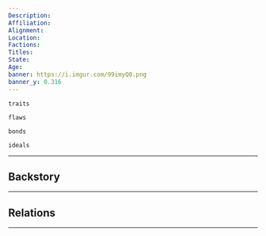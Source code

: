 ```yaml
---
Description: 
Affiliation: 
Alignment: 
Location: 
Factions: 
Titles: 
State: 
Age: 
banner: https://i.imgur.com/99imyQ0.png
banner_y: 0.316
---
```


```ad-Tr
traits
```

```ad-fw
flaws
```

```ad-Bd
bonds
```

```ad-idl
ideals
```

---
## Backstory


___
## Relations


___
